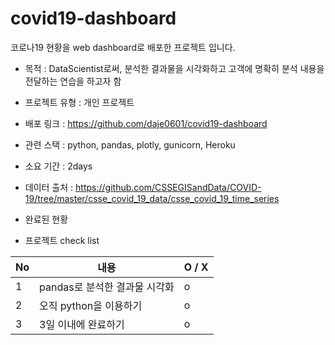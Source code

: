 # covid19-dashboard
코로나19 현황을 web dashboard로 배포한 프로젝트 입니다. 


- 목적 : DataScientist로써, 분석한 결과물을 시각화하고 고객에 명확히 분석 내용을 전달하는 연습을 하고자 함   
  
- 프로젝트 유형 : 개인 프로젝트   
  
- 배포 링크 : https://github.com/daje0601/covid19-dashboard  
  
- 관련 스택 : python, pandas, plotly, gunicorn, Heroku  
  
- 소요 기간 : 2days  
  
- 데이터 출처 : https://github.com/CSSEGISandData/COVID-19/tree/master/csse_covid_19_data/csse_covid_19_time_series  

- 완료된 현황

- 프로젝트 check list   

|No|내용| O / X |  
|------|---|---|  
| 1 | pandas로 분석한 결과물 시각화 | o |  
| 2 | 오직 python을 이용하기 | o |  
| 3 | 3일 이내에 완료하기 | o |  
